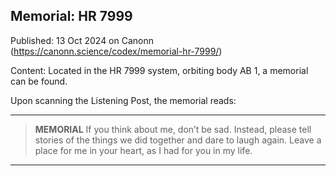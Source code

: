 ## Memorial: HR 7999

Published: 13 Oct 2024 on Canonn (https://canonn.science/codex/memorial-hr-7999/)

Content: Located in the HR 7999 system, orbiting body AB 1, a memorial can be found.

Upon scanning the Listening Post, the memorial reads:

* * *

> 
> **MEMORIAL**
> If you think about me, don’t be sad. Instead, please tell stories of the things we did together and dare to laugh again. Leave a place for me in your heart, as I had for you in my life.

* * *